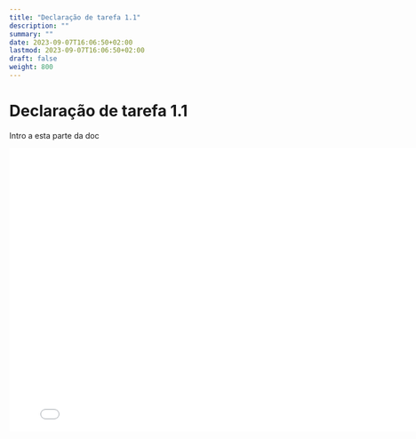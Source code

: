 ```yaml
---
title: "Declaração de tarefa 1.1"
description: ""
summary: ""
date: 2023-09-07T16:06:50+02:00
lastmod: 2023-09-07T16:06:50+02:00
draft: false
weight: 800
---
```


# Declaração de tarefa 1.1

Intro a esta parte da doc

<iframe src="../../../pdfs/Semana2.pdf" frameborder="0" width="800" height="510"></iframe>

